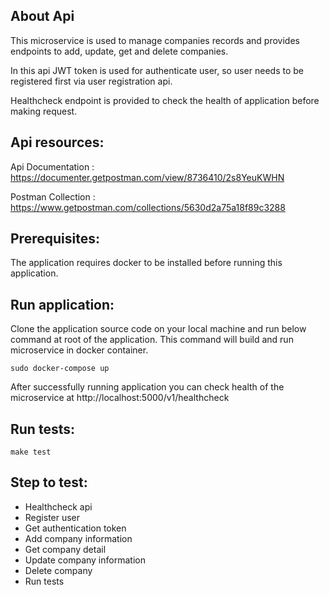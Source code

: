 <p align="center"></p>

## About Api

This microservice is used to manage companies records and provides endpoints to add, update, get and delete companies.

In this api JWT token is used for authenticate user, so user needs to be registered first via user registration api.

Healthcheck endpoint is provided to check the health of application before making request.


## Api resources:

Api Documentation : https://documenter.getpostman.com/view/8736410/2s8YeuKWHN

Postman Collection : https://www.getpostman.com/collections/5630d2a75a18f89c3288

## Prerequisites:

The application requires docker to be installed before running this application.

## Run application:

Clone the application source code on your local machine and run below command at root of the application. This command
will build and run microservice in docker container.

```
sudo docker-compose up
```

After successfully running application you can check health of the microservice at http://localhost:5000/v1/healthcheck

## Run tests:

```
make test
```

## Step to test:

+ Healthcheck api
+ Register user
+ Get authentication token
+ Add company information
+ Get company detail
+ Update company information
+ Delete company
+ Run tests
